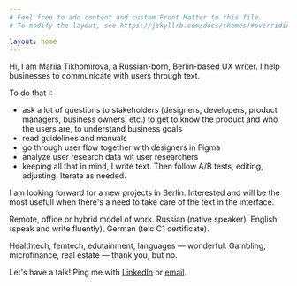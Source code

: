 ```yaml
---
# Feel free to add content and custom Front Matter to this file.
# To modify the layout, see https://jekyllrb.com/docs/themes/#overriding-theme-defaults

layout: home
---
```


Hi, I am Mariia Tikhomirova, a Russian-born, Berlin-based UX writer. I help businesses to communicate with users through text.

To do that I:
- ask a lot of questions to stakeholders (designers, developers, product managers, business owners, etc.) to get to know the product and who the users are, to understand business goals
- read guidelines and manuals
- go through user flow together with designers in Figma
- analyze user research data wit user researchers
- keeping all that in mind, I write text. Then follow A/B tests, editing, adjusting. Iterate as needed.

I am looking forward for a new projects in Berlin. Interested and will be the most usefull when there's a need to take care of the text in the interface.

Remote, office or hybrid model of work. Russian (native speaker), English (speak and write fluently), German (telc C1 certificate).

Healthtech, femtech, edutainment, languages — wonderful. Gambling, microfinance, real estate — thank you, but no.

Let's have a talk! Ping me with [LinkedIn](https://www.linkedin.com/in/mariiatikhomirova/) or [email](mailto:uxwrtr@gmail.com).